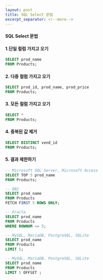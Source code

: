 ```yaml
---
layout: post
title: SQL Select 문법
excerpt_separator: <!--more-->
---
```

#### SQL Select 문법

<!--more-->
#### 1.단일 컬럼 가지고 오기
```SQL
SELECT prod_name
FROM Products;
```

#### 2. 다중 컬럼 가지고 오기
```SQL
SELECT prod_id, prod_name, prod_price
FROM Products;
```

#### 3. 모든 컬럼 가지고 오기
```SQL
SELECT *
FROM Products;
```
#### 4. 중복된 값 제거
```SQL
SELECT DISTINCT vend_id
FROM Products;
```

#### 5. 결과 제한하기
```SQL
-- Microsoft SQL Server, Microsoft Access
SELECT TOP 5 prod_name
FROM Products;
```

```SQL
-- DB2
SELECT prod_name
FROM Products
FETCH FIRST 5 ROWS ONLY;
```

```SQL
-- Oracle
SELECT prod_name
FROM Products
WHERE ROWNUM <= 5;
```

```SQL
-- MySQL, MariaDB, PostgreSQL, SQLite
SELECT prod_name
FROM Products
LIMIT 5;
```

```SQL
-- MySQL, MariaDB, PostgreSQL, SQLite
SELECT prod_name
FROM Products
LIMIT 5 OFFSET ;
```
